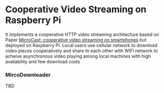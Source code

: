 Cooperative Video Streaming on Raspberry Pi
===================================
It implements a cooperative HTTP video streaming architecture based on Paper [MicroCast: cooperative video streaming on smartphones](http://dl.acm.org/citation.cfm?id=2307643) but deployed on Raspberry Pi. Local users use cellular network to download video pieces cooperatively and share to each other with WIFI network to acheive asynchronous video playing among local machines with high avaliability and few download costs


### MircoDownloader
TBD
